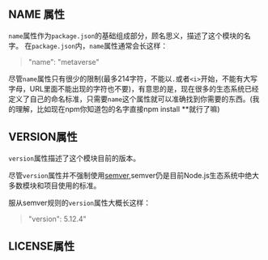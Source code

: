## NAME 属性
 `name`属性作为`package.json`的基础组成部分，顾名思义，描述了这个模块的名字。
 在`package.json`内，`name`属性通常会长这样：
 > "name": "metaverse"

 尽管`name`属性只有很少的限制(最多214字符，不能以`.`或者`<i>`开始，不能有大写字母，URL里面不能出现的字符也不要)，有意思的是，现在很多的生态系统已经定义了自己的命名标准，只需要`name`这个属性就可以准确找到你需要的东西。(我的理解，比如现在npm你知道包的名字直接npm install **就行了嘛)

 ## VERSION属性
 `version`属性描述了这个模块目前的版本。

 尽管`version`属性并不强制使用[semver](https://nodesource.com/blog/semver-a-primer/),semver仍是目前Node.js生态系统中绝大多数模块和项目使用的标准。

 服从semver规则的`version`属性大概长这样：

 >"version": 5.12.4"

 ## LICENSE属性

